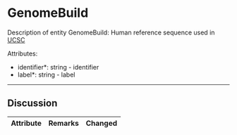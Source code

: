 # GenomeBuild #

Description of entity GenomeBuild:  Human reference sequence used in [UCSC](https://genome-euro.ucsc.edu/cgi-bin/hgGateway?redirect=manual&source=genome.ucsc.edu)

Attributes:

* identifier*: string - identifier
* label*: string - label

---

## Discussion ##


| Attribute | Remarks    | Changed  |
| ---------- | ------------ | ---------- |
